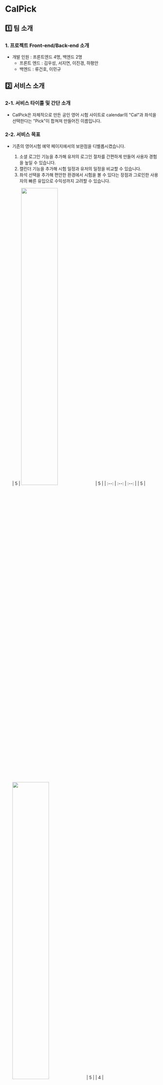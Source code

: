 # CalPick

## 1️⃣ 팀 소개

### 1. 프로젝트 Front-end/Back-end 소개

- 개발 인원 : 프론트엔드 4명, 백엔드 2명
  - 프론트 엔드 : 김우성, 서지연, 이진경, 하평안
  - 백엔드 : 류건호, 이민규

## 2️⃣ 서비스 소개

### 2-1. 서비스 타이틀 및 간단 소개

- CalPick은 자체적으로 만든 공인 영어 시험 사이트로 calendar의 "Cal"과 좌석을 선택한다는 "Pick"이 합쳐져 만들어진 이름입니다.
  
### 2-2. 서비스 목표

- 기존의 영어시험 예약 페이지에서의 보완점을 디벨롭시켰습니다.
  1. 소셜 로그인 기능을 추가해 유저의 로그인 절차를 간편하게 만들어 사용자 경험을 높일 수 있습니다.
  2. 캘린더 기능을 추가해 시험 일정과 유저의 일정을 비교할 수 있습니다.
  3. 좌석 선택을 추가해 편안한 환경에서 시험을 볼 수 있다는 장점과 그로인한 사용자의 빠른 유입으로 수익성까지 고려할 수 있습니다.
  
  | 5 | <img width=50% src=https://gif> | 5 |
| :--: | :--: | :--: |
| 5  | <img width=50% src=https://gif> | 5 |
| 4 | <img width=50% src=https://gif> | 5 |
| 3 | <img width=50% src=https://gif> | 5 |
| 2  | <img width=50% src=https://gif> | 5 |
| 1 | <img width=50% src=gif> | 5 |

## 3️⃣ 구현기능 분석

### 3. 기술 스택

- `FrontEnd`: React, Javascript, styled-components, Github
- `BackEnd`: Javascript, Express, TypeORM, Node.js, Github

### 4. 사이트

| 사이트                   | 구현 모습                                                                                                                           | 담당 개발자                           |
| ------------------------ | ----------------------------------------------------------------------------------------------------------------------------------- | ------------------------------------- |
| 메인 페이지 | <img src = "" width = "400px"> | 프론트엔드:하평안/백엔드:류건호       |
| 회원가입 | <img src = "" width = "400px"> | 프론트엔드:김우성/백엔드:이민규       |
| 로그인 | <img src = "" width = "400px"> | 프론트엔드:김우성/백엔드:이민규       |
| 소셜로그인 | <img src = "" width = "400px"> | 프론트엔드:이진경/백엔드:류건호       |
| 시험 리스트 페이지 & 고사장안내 | <img src = "" width = "400px"> | 프론트엔드:이진경/백엔드:류건호       |
| 예약페이지 | <img src = "" width = "400px"> | 프론트엔드:서지연/백엔드:류건호        |
| 캘린더 | <img src = "" width = "400px"> | 프론트엔드:하평안/백엔드:이민규        |
| 마이 페이지 | <img src = "" width = "400px"> | 프론트엔드:서지연/백엔드:류건호        |  |
| Footer | <img src = ""> | 프론트엔드:김우성 |

### DB ERD

### 기술 스택
백엔드: 
<img src="https://img.shields.io/badge/Node.js-339933?style=flat&amp;logo=Node.js&amp;logoColor=white">
<img src="https://img.shields.io/badge/Express-000000?style=flat&amp;logo=Express&amp;logoColor=white">
<img src="https://img.shields.io/badge/MySQL-4479A1?style=flat&amp;logo=MySQL&amp;logoColor=white">
<img src="https://img.shields.io/badge/Dbmate-009DC7?style=flat&amp;logo=Bcrypt&amp;logoColor=white">
<img src="https://img.shields.io/badge/Bcrypt-CA424?style=flat&amp;logo=Bcrypt&amp;logoColor=white">

프론트엔드: 
<img src="https://img.shields.io/badge/Javscript-F7DF1E?style=flat&amp;logo=javascript&amp;logoColor=white">
<img src="https://img.shields.io/badge/React.js-61DAFB?style=flat&amp;logo=React&amp;logoColor=white">
<img src="https://img.shields.io/badge/styled-components-DB7093?style=flat&amp;logo=styled-components-DB7093&amp;logoColor=white">
<img src="https://img.shields.io/badge/React Router-CA4245?style=flat&amp;logo=ReactRouter&amp;logoColor=white">

COMMON: 
<img src="https://img.shields.io/badge/Git-F05032?style=flat&amp;logo=Git&amp;logoColor=white">
<img src="https://img.shields.io/badge/GitHub-181717?style=flat&amp;logo=GitHub&amp;logoColor=white">
<img src="https://img.shields.io/badge/Slack-4A154B?style=flat&amp;logo=Slack&amp;logoColor=white">
<img src="https://img.shields.io/badge/Trello-0052CC?style=flat&amp;logo=Trello&amp;logoColor=white">
<img src="https://img.shields.io/badge/Notion-000000?style=flat&amp;logo=Notion&amp;logoColor=white">
<img src="https://img.shields.io/badge/.env-ECD53F?style=flat&amp;logo=.env&amp;logoColor=white">

## 구현 사항 설명

### 1. 메인 페이지
* 이벤트 배너 케러셀
 - setinterval method 사용하여 이벤트 이미지 캐러셀 구현
* 캘픽 시험일정 카드 케러샐
 - 시험 일정 Data를 5개씩 새로운 배열에 담는 로직을 구현하여 가공하여 시험별로 Card Components Props를 넘겨 map method로 출력
 - 클릭시 card Components 너비만큼 이동하는 버튼를 
### 2. 소셜 로그인
### 3. 로그인 & 회원가입
### 4. 시험 리스트 페이지 & 고사장 안내
### 5. 예약 페이지
### 6. 캘린더 페이지
### 7. 마이 페이지

## Team

| [<img src="https://img.shields.io/badge/GitHub-181717?style=for-the-badge&logo=GitHub&logoColor=white"/>](https://github.com/96smilepeace) | [<img src="https://img.shields.io/badge/GitHub-181717?style=for-the-badge&logo=GitHub&logoColor=white"/>](https://github.com/mia-seo) | [<img src="https://img.shields.io/badge/GitHub-181717?style=for-the-badge&logo=GitHub&logoColor=white"/>](https://github.com/ijinkyung) | [<img src="https://img.shields.io/badge/GitHub-181717?style=for-the-badge&logo=GitHub&logoColor=white"/>](https://github.com/raincastle1211) | [<img src="https://img.shields.io/badge/GitHub-181717?style=for-the-badge&logo=GitHub&logoColor=white"/>](https://github.com/kakao513) | [<img src="https://img.shields.io/badge/GitHub-181717?style=for-the-badge&logo=GitHub&logoColor=white"/>](https://github.com/minkku) |
| ------------------------------------------------------------------------------------------------------------------------------------- | --------------------------------------------------------------------------------------------------------------------------------------- | ---------------------------------------------------------------------------------------------------------------------------------------- | --------------------------------------------------------------------------------------------------------------------------------------- | ---------------------------------------------------------------------------------------------------------------------------------- | ------------------------------------------------------------------------------------------------------------------------------------- |
| 하평안(FE)                                                                                                                            | 서지연(FE)                                                                                                                              | 이진경(FE)                                                                                                                               | 김우성(FE)                                                                                                                              | 류건호(BE)                                                                                                                           | 이민규(BE)                                                                                                                            |

